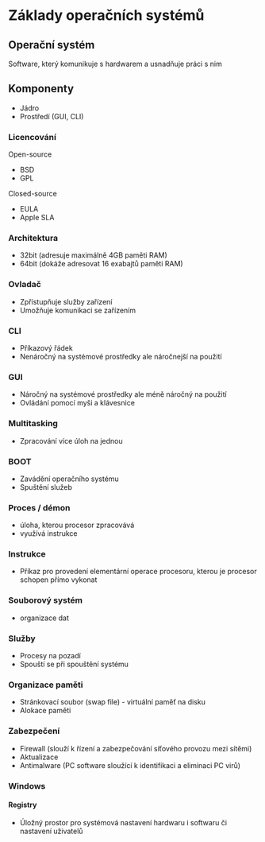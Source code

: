 # Základy operačních systémů

## Operační systém
Software, který komunikuje s hardwarem a usnadňuje práci s nim

## Komponenty
- Jádro
- Prostředí (GUI, CLI)

### Licencování
Open-source
- BSD
- GPL

Closed-source
- EULA
- Apple SLA

### Architektura
* 32bit (adresuje maximálně 4GB paměti RAM)
* 64bit (dokáže adresovat 16 exabajtů paměti RAM)

### Ovladač
- Zpřístupňuje služby zařízení
- Umožňuje komunikaci se zařízením

### CLI
- Příkazový řádek
- Nenáročný na systémové prostředky ale náročnejší na použití

### GUI
- Náročný na systémové prostředky ale méně náročný na použití
- Ovládání pomocí myši a klávesnice

### Multitasking
- Zpracování více úloh na jednou

### BOOT
- Zavádění operačního systému
- Spuštění služeb

### Proces / démon
- úloha, kterou procesor zpracovává
- využívá instrukce

### Instrukce
- Příkaz pro provedení elementární operace procesoru, kterou je procesor schopen přímo vykonat

### Souborový systém
- organizace dat

### Služby
- Procesy na pozadí
- Spouští se při spouštění systému

### Organizace paměti
- Stránkovací soubor (swap file) - virtuální paměť na disku
- Alokace paměti

### Zabezpečení
- Firewall (slouží k řízení a zabezpečování síťového provozu mezi sítěmi)
- Aktualizace
- Antimalware (PC software sloužící k identifikaci a eliminaci PC virů)

### Windows

#### Registry
- Úložný prostor pro systémová nastavení hardwaru i softwaru či nastavení uživatelů

